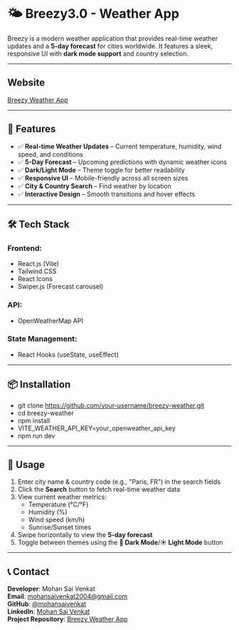 # 🌤 Breezy3.0 - Weather App  

Breezy is a modern weather application that provides real-time weather updates and a **5-day forecast** for cities worldwide. It features a sleek, responsive UI with **dark mode support** and country selection.  

---

## Website
[Breezy Weather App](https://breezy-nu.vercel.app/)  


---

## 🚀 Features  
- ✅ **Real-time Weather Updates** – Current temperature, humidity, wind speed, and conditions  
- ✅ **5-Day Forecast** – Upcoming predictions with dynamic weather icons  
- ✅ **Dark/Light Mode** – Theme toggle for better readability  
- ✅ **Responsive UI** – Mobile-friendly across all screen sizes  
- ✅ **City & Country Search** – Find weather by location  
- ✅ **Interactive Design** – Smooth transitions and hover effects  

---

## 🛠 Tech Stack  
### **Frontend:**  
- React.js (Vite)  
- Tailwind CSS  
- React Icons  
- Swiper.js (Forecast carousel)  

### **API:**  
- OpenWeatherMap API  

### **State Management:**  
- React Hooks (useState, useEffect)  

---

## 📦 Installation  
   - git clone https://github.com/your-username/breezy-weather.git
   - cd breezy-weather
   - npm install
   - VITE_WEATHER_API_KEY=your_openweather_api_key
   - npm run dev

---

## 🎯 Usage  
1. Enter city name & country code (e.g., "Paris, FR") in the search fields  
2. Click the **Search** button to fetch real-time weather data  
3. View current weather metrics:  
   - Temperature (°C/°F)  
   - Humidity (%)  
   - Wind speed (km/h)  
   - Sunrise/Sunset times  
4. Swipe horizontally to view the **5-day forecast**  
5. Toggle between themes using the **🌙 Dark Mode**/**☀️ Light Mode** button  

---

## 📞 Contact  
**Developer**: Mohan Sai Venkat   
**Email**: [mohansaivenkat2004@gmail.com](mailto:mohansaivenkat2004@gmail.com)  
**GitHub**: [@mohansaivenkat](https://github.com/mohansaivenkat)  
**LinkedIn**: [Mohan Sai Venkat](https://linkedin.com/in/mohan-sai-venkat)  
**Project Repository**: [Breezy Weather App](https://breezy-nu.vercel.app/)  
